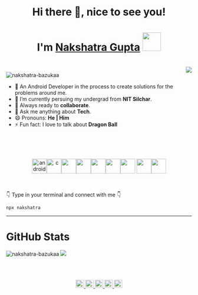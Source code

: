 <h1 align="center">Hi there 👋, nice to see you!</h1>
<h1 align="center">I'm <a href="https://nakshatra-bazukaa.github.io/">Nakshatra Gupta</a> <img src="https://media0.giphy.com/media/dieGgjBPDS9jy/giphy.gif" width="50"></h1>

<br>

<img align='right' src="https://media4.giphy.com/media/1C8bHHJturSx2/giphy.gif?cid=ecf05e47n9c72ma5ensnthsz0e601zagbrbuz9eabfe64i3y&rid=giphy.gif" >

<p align="left"> <img src="https://komarev.com/ghpvc/?username=nakshatra-bazukaa" alt="nakshatra-bazukaa" /> </p>

- 🔭 An Android Developer in the process to create solutions for the problems around me.
- 🌱 I’m currently persuing my undergrad from **NIT Silchar**.
- 👯 Always ready to **collaborate**.
- 💬 Ask me anything about **Tech**.
- 😄 Pronouns: **He | Him**
- ⚡ Fun fact: I love to talk about **Dragon Ball**

<br>
<br>
<br>

<p align="center">
<img src="https://devicons.github.io/devicon/devicon.git/icons/android/android-original-wordmark.svg" alt="android" width="40" height="40"/><img src="https://devicons.github.io/devicon/devicon.git/icons/c/c-original.svg" alt="c" width="40" height="40"/><img src="https://devicons.github.io/devicon/devicon.git/icons/cplusplus/cplusplus-original.svg" width="40" height="40"/><img src="https://devicons.github.io/devicon/devicon.git/icons/github/github-original.svg" width="40" height="40"/><img src="https://devicons.github.io/devicon/devicon.git/icons/javascript/javascript-original.svg" width="40" height="40"/><img src="https://devicons.github.io/devicon/devicon.git/icons/jquery/jquery-original.svg" width="40" height="40"/><img src="https://devicons.github.io/devicon/devicon.git/icons/nodejs/nodejs-original.svg" width="40" height="40"/>
<img src="https://devicons.github.io/devicon/devicon.git/icons/python/python-original.svg" width="40" height="40"/><img src="https://devicons.github.io/devicon/devicon.git/icons/java/java-original.svg" width="40" height="40"/>
<p/>

<br>

👇 Type in your terminal and connect with me 👇

```bash
npx nakshatra
```
---

<h1>GitHub Stats</h1>
<p align="centre"> 
  <img src="https://github-readme-stats.vercel.app/api?username=nakshatra-bazukaa&show_icons=true" alt="nakshatra-bazukaa" />
  <img src="https://github-readme-stats.vercel.app/api/top-langs/?username=nakshatra-bazukaa&layout=compact&card_width=250&hide_border=true"/>
</p>

<br>
<br>


<p align="center">
<a href="https://twitter.com/bazukaaNaksh">
  <img align="centre" alt="Nakshatra's Twitter | Twitter" width="22px" src="https://cdn.jsdelivr.net/npm/simple-icons@v3/icons/twitter.svg" />
</a>
<a href="https://www.linkedin.com/in/nakshatra-gupta-0199b9181/">
  <img align="centre" alt="Nakshatra's LinkdeIN" width="22px" src="https://cdn.jsdelivr.net/npm/simple-icons@v3/icons/linkedin.svg" />
</a>
<a href="https://t.me/nakshatraBazukaa">
  <img align="centre" alt="Nakshatra's Telegram" width="22px" src="https://cdn.jsdelivr.net/npm/simple-icons@v3/icons/telegram.svg" />
</a>
<a href="https://www.instagram.com/nakshatra_bazukaa/">
  <img align="centre" alt="Nakshatra's Instagram" width="22px" src="https://cdn.jsdelivr.net/npm/simple-icons@v3/icons/instagram.svg" />
</a>
<a href="https://www.facebook.com/nakshatra.gupta.90/">
  <img align="centre" alt="Nakshatra's Instagram" width="22px" src="https://cdn.jsdelivr.net/npm/simple-icons@v3/icons/facebook.svg" />
</a>
<p/>
